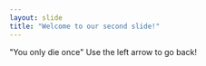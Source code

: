 ```yaml
---
layout: slide
title: "Welcome to our second slide!"
---
```

"You only die once"
Use the left arrow to go back!
